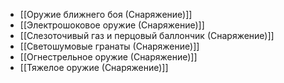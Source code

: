 - [[Оружие ближнего боя (Снаряжение)]]
- [[Электрошоковое оружие (Снаряжение)]]
- [[Слезоточивый газ и перцовый баллончик (Снаряжение)]]
- [[Светошумовые гранаты (Снаряжение)]]
- [[Огнестрельное оружие (Снаряжение)]]
- [[Тяжелое оружие (Снаряжение)]]